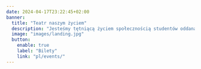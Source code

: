 ```yaml
---
date: 2024-04-17T23:22:45+02:00
banner:
  title: "Teatr naszym życiem"
  description: "Jesteśmy tętniącą życiem społecznością studentów oddaną teatrowi, znajdującą się w Warszawie, Polsce. Nasi członkowie łączą siły w grze aktorskiej, reżyserowaniu, tworzeniu scenografii oraz pisaniu sztuk teatralnych, podzielając głęboką pasję do sztuki i wspólnego kreowania historii."
  image: "images/landing.jpg"
  button:
    enable: true
    label: "Bilety"
    link: "pl/events/"
---
```

